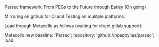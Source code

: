 Parsec framework: From PEGs to the Future through Earley (On going)

Mirroring on github for CI and Testing on mulitple platforms.

Load through Metacello as follows (waiting for direct gitlab support):

Metacello new
  baseline: 'Parsec';
  repository: 'github://npapoylias/parsec';
  load.